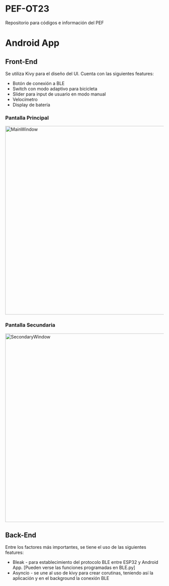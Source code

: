 # PEF-OT23
Repositorio para códigos e información del PEF 
# Android App
## Front-End
Se utiliza Kivy para el diseño del UI. Cuenta con las siguientes features:
+ Botón de conexión a BLE
+ Switch con modo adaptivo para bicicleta
+ Slider para input de usuario en modo manual
+ Velocímetro
+ Display de batería

### Pantalla Principal
<img width="600" alt="MainWindow" src="https://github.com/jesustrevino/PEF-OT23/assets/74314228/e833f3e4-02aa-4e5d-a7f9-c67a65bf803d">

### Pantalla Secundaria
<img width="600" alt="SecondaryWindow" src="https://github.com/jesustrevino/PEF-OT23/assets/74314228/0b49fbc7-a39d-4213-9aeb-9258b02e2234">


## Back-End
Entre los factores más importantes, se tiene el uso de las siguientes features:
+ Bleak - para establecimiento del protocolo BLE entre ESP32 y Android App. [Pueden verse las funciones programadas en BLE.py]
+ Asyncio - se une al uso de kivy para crear corutinas, teniendo así la aplicación y en el background la conexión BLE
